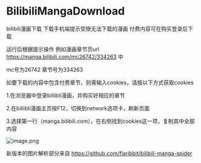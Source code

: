 # BilibiliMangaDownload
bilibili漫画下载 下载手机端提示受限无法下载的漫画 付费内容可在购买登录后下载


运行后根据提示操作 例如漫画章节页url https://manga.bilibili.com/mc26742/334263 中

mc号为26742 章节号为334263


如要下载的内容中包含付费章节，则需输入cookies，请按以下方式获取cookies

1.在浏览器中登录biliibli漫画，并购买好相应的章节

2.在biliibli漫画主页按F12，切换到network选项卡，刷新页面

3.选择第一行（manga.bilibili.com），在右侧找到cookies这一项，复制其中全部内容

![image.png](https://i.loli.net/2020/06/04/izVxM7GF53XoUPa.png)

新版本的图片解析部分来自 https://github.com/flaribbit/bilibili-manga-spider